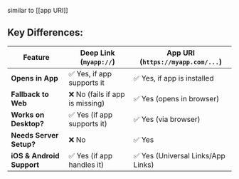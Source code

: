 similar to [[app URI]]

## Key Differences:

| Feature               | Deep Link (`myapp://`)          | App URI (`https://myapp.com/...`) |
|-----------------------|--------------------------------|----------------------------------|
| **Opens in App**      | ✅ Yes, if app supports it     | ✅ Yes, if app is installed     |
| **Fallback to Web**   | ❌ No (fails if app is missing) | ✅ Yes (opens in browser)      |
| **Works on Desktop?** | ✅ Yes (if app supports it)    | ✅ Yes (via browser)           |
| **Needs Server Setup?** | ❌ No                         | ✅ Yes                         |
| **iOS & Android Support** | ✅ Yes (if app handles it)  | ✅ Yes (Universal Links/App Links) |
